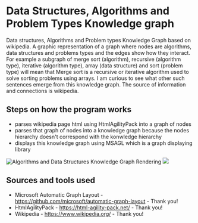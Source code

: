 # Data Structures, Algorithms and Problem Types Knowledge graph

Data structures, Algorithms and Problem types Knowledge Graph based on wikipedia. A graphic representation of a graph where nodes are algorithms, data structures and problems types and the edges show how they interact. For example a subgraph of merge sort (algorithm), recursive (algorithm type), iterative (algorithm type), array (data structure) and sort (problem type) will mean that Merge sort is a recursive or iterative algorithm used to solve sorting problems using arrays. I am curious to see what other such sentences emerge from this knowledge graph. The source of information and connections is wikipedia.

## Steps on how the program works ##

* parses wikipedia page html using HtmlAgilityPack into a graph of nodes
* parses that graph of nodes into a knowledge graph because the nodes hierarchy doesn't correspond with the konwledge hierarchy
* displays this knowledge graph using MSAGL which is a graph displaying library

![Algorithms and Data Structures Knowledge Graph Rendering](./Output.WikipediaAlgosAndDataStructuresMDSColor.svg)
<img src="./Output/WikipediaAlgosAndDataStructuresMDSColor.svg">

## Sources and tools used ##

* Microsoft Automatic Graph Layout - https://github.com/microsoft/automatic-graph-layout - Thank you!
* HtmlAgilityPack - https://html-agility-pack.net/ - Thank you!
* Wikipedia - https://www.wikipedia.org/ - Thank you!